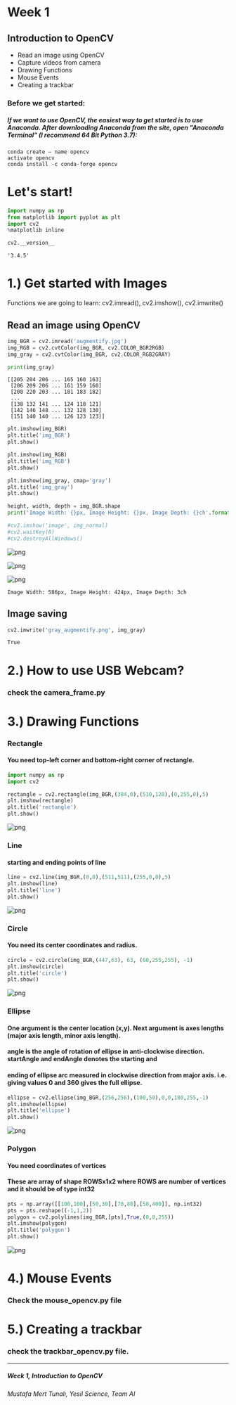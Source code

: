 
# Week 1
## Introduction to OpenCV
*  Read an image using OpenCV
*  Capture videos from camera
*  Drawing Functions
*  Mouse Events
*  Creating a trackbar

### Before we get started:
##### If we want to use OpenCV, the easiest way to get started is  to use Anaconda. After downloading Anaconda from the site, open "Anaconda Terminal" (I recommend 64 Bit Python 3.7):

```
conda create — name opencv
activate opencv
conda install -c conda-forge opencv
```




# Let's start!


```python
import numpy as np
from matplotlib import pyplot as plt
import cv2
%matplotlib inline

cv2.__version__
```




    '3.4.5'



# 1.) Get started with Images

Functions we are going to learn: cv2.imread(), cv2.imshow(), cv2.imwrite()

## Read an image using OpenCV


```python
img_BGR = cv2.imread('augmentify.jpg')
img_RGB = cv2.cvtColor(img_BGR, cv2.COLOR_BGR2RGB)
img_gray = cv2.cvtColor(img_BGR, cv2.COLOR_RGB2GRAY)

print(img_gray)


```

    [[205 204 206 ... 165 160 163]
     [206 209 206 ... 161 159 160]
     [208 220 203 ... 181 183 182]
     ...
     [138 132 141 ... 124 118 121]
     [142 146 148 ... 132 128 130]
     [151 140 140 ... 126 123 123]]
    


```python
plt.imshow(img_BGR)
plt.title('img_BGR')
plt.show()

plt.imshow(img_RGB)
plt.title('img_RGB')
plt.show()

plt.imshow(img_gray, cmap='gray')
plt.title('img_gray')
plt.show()

height, width, depth = img_BGR.shape
print('Image Width: {}px, Image Height: {}px, Image Depth: {}ch'.format(width, height, depth))

#cv2.imshow('image', img_normal)
#cv2.waitKey(0)
#cv2.destroyAllWindows()
```


![png](output_10_0.png)



![png](output_10_1.png)



![png](output_10_2.png)


    Image Width: 586px, Image Height: 424px, Image Depth: 3ch
    

## Image saving


```python
cv2.imwrite('gray_augmentify.png', img_gray)
```




    True



# 2.) How to use USB Webcam?
### check the camera_frame.py  

# 3.) Drawing Functions

### Rectangle
#### You need top-left corner and bottom-right corner of rectangle.


```python
import numpy as np
import cv2

rectangle = cv2.rectangle(img_BGR,(384,0),(510,128),(0,255,0),5)
plt.imshow(rectangle)
plt.title('rectangle')
plt.show()
```


![png](output_16_0.png)


### Line 
#### starting and ending points of line


```python
line = cv2.line(img_BGR,(0,0),(511,511),(255,0,0),5)
plt.imshow(line)
plt.title('line')
plt.show()
```


![png](output_18_0.png)


### Circle 
#### You need its center coordinates and radius.


```python
circle = cv2.circle(img_BGR,(447,63), 63, (60,255,255), -1)
plt.imshow(circle)
plt.title('circle')
plt.show()
```


![png](output_20_0.png)


### Ellipse
#### One argument is the center location (x,y). Next argument is axes lengths (major axis length, minor axis length). 
#### angle is the angle of rotation of ellipse in anti-clockwise direction. startAngle and endAngle denotes the starting and 
#### ending of ellipse arc measured in clockwise direction from major axis. i.e. giving values 0 and 360 gives the full ellipse.



```python
ellipse = cv2.ellipse(img_BGR,(256,256),(100,50),0,0,180,255,-1)
plt.imshow(ellipse)
plt.title('ellipse')
plt.show()
```


![png](output_22_0.png)


### Polygon 
#### You need coordinates of vertices
#### These are array of shape ROWSx1x2 where ROWS are number of vertices and it should be of type int32



```python
pts = np.array([[100,100],[50,30],[70,80],[50,400]], np.int32)
pts = pts.reshape((-1,1,2))
polygon = cv2.polylines(img_BGR,[pts],True,(0,0,255))
plt.imshow(polygon)
plt.title('polygon')
plt.show()
```


![png](output_24_0.png)


# 4.) Mouse Events
### Check the mouse_opencv.py file

# 5.) Creating a trackbar
### check the trackbar_opencv.py file.

________________________________________________________________________________________

##### Week 1, Introduction to OpenCV
###### Mustafa Mert Tunalı, Yesil Science, Team AI
